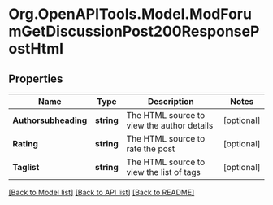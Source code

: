 # Org.OpenAPITools.Model.ModForumGetDiscussionPost200ResponsePostHtml

## Properties

Name | Type | Description | Notes
------------ | ------------- | ------------- | -------------
**Authorsubheading** | **string** | The HTML source to view the author details | [optional] 
**Rating** | **string** | The HTML source to rate the post | [optional] 
**Taglist** | **string** | The HTML source to view the list of tags | [optional] 

[[Back to Model list]](../README.md#documentation-for-models) [[Back to API list]](../README.md#documentation-for-api-endpoints) [[Back to README]](../README.md)

